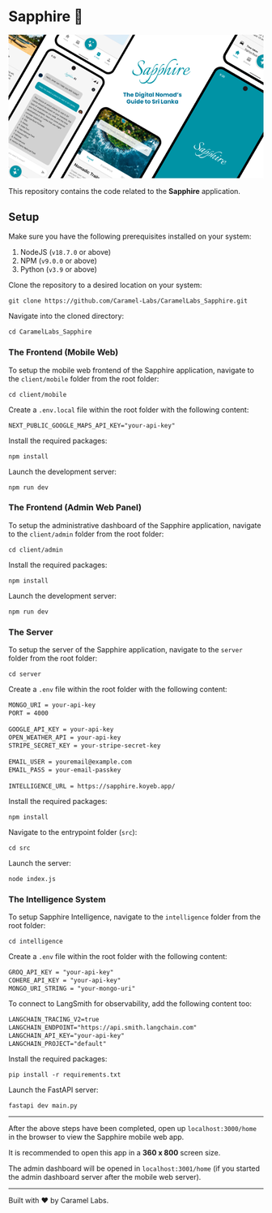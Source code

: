 # Sapphire 🌴

<img src="./sapphire.png" alt="Sapphire, the digital nomad's guide to Sri Lanka">

This repository contains the code related to the **Sapphire** application.

## Setup

Make sure you have the following prerequisites installed on your system:

1. NodeJS (`v18.7.0` or above)
2. NPM (`v9.0.0` or above)
3. Python (`v3.9` or above)

Clone the repository to a desired location on your system:

```shell
git clone https://github.com/Caramel-Labs/CaramelLabs_Sapphire.git
```

Navigate into the cloned directory:

```shell
cd CaramelLabs_Sapphire
```

### The Frontend (Mobile Web)

To setup the mobile web frontend of the Sapphire application, navigate to the `client/mobile` folder from the root folder:

```shell
cd client/mobile
```

Create a `.env.local` file within the root folder with the following content:

```shell
NEXT_PUBLIC_GOOGLE_MAPS_API_KEY="your-api-key"
```

Install the required packages:

```shell
npm install
```

Launch the development server:

```shell
npm run dev
```

### The Frontend (Admin Web Panel)

To setup the administrative dashboard of the Sapphire application, navigate to the `client/admin` folder from the root folder:

```shell
cd client/admin
```

Install the required packages:

```shell
npm install
```

Launch the development server:

```shell
npm run dev
```

### The Server

To setup the server of the Sapphire application, navigate to the `server` folder from the root folder:

```shell
cd server
```

Create a `.env` file within the root folder with the following content:

```shell
MONGO_URI = your-api-key
PORT = 4000

GOOGLE_API_KEY = your-api-key
OPEN_WEATHER_API = your-api-key
STRIPE_SECRET_KEY = your-stripe-secret-key

EMAIL_USER = youremail@example.com
EMAIL_PASS = your-email-passkey

INTELLIGENCE_URL = https://sapphire.koyeb.app/
```

Install the required packages:

```shell
npm install
```

Navigate to the entrypoint folder (`src`):

```shell
cd src
```

Launch the server:

```shell
node index.js
```

### The Intelligence System

To setup Sapphire Intelligence, navigate to the `intelligence` folder from the root folder:

```shell
cd intelligence
```

Create a `.env` file within the root folder with the following content:

```shell
GROQ_API_KEY = "your-api-key"
COHERE_API_KEY = "your-api-key"
MONGO_URI_STRING = "your-mongo-uri"
```

To connect to LangSmith for observability, add the following content too:

```shell
LANGCHAIN_TRACING_V2=true
LANGCHAIN_ENDPOINT="https://api.smith.langchain.com"
LANGCHAIN_API_KEY="your-api-key"
LANGCHAIN_PROJECT="default"
```

Install the required packages:

```shell
pip install -r requirements.txt
```

Launch the FastAPI server:

```shell
fastapi dev main.py
```

---

After the above steps have been completed, open up `localhost:3000/home` in the browser to view the Sapphire mobile web app.

It is recommended to open this app in a <b>360 x 800</b> screen size.

The admin dashboard will be opened in `localhost:3001/home` (if you started the admin dashboard server after the mobile web server).

---

Built with ❤️ by Caramel Labs.
